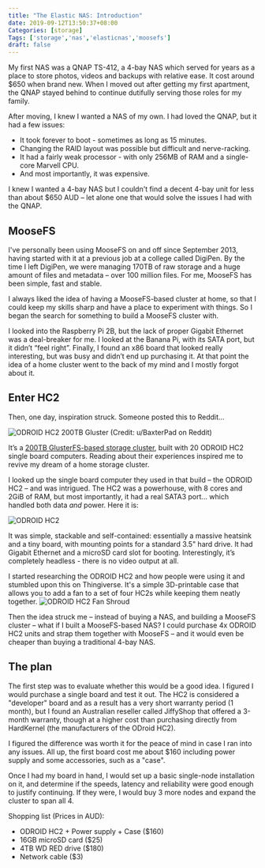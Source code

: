 ```yaml
---
title: "The Elastic NAS: Introduction"
date: 2019-09-12T13:50:37+08:00
Categories: [storage]
Tags: ['storage','nas','elasticnas','moosefs']
draft: false
---
```


My first NAS was a QNAP TS-412, a 4-bay NAS which served for years as a place to store photos, videos and backups with relative ease. It cost around $650 when brand new. When I moved out after getting my first apartment, the QNAP stayed behind to continue dutifully serving those roles for my family.

After moving, I knew I wanted a NAS of my own. I had loved the QNAP, but it had a few issues:
* It took forever to boot - sometimes as long as 15 minutes.
* Changing the RAID layout was possible but difficult and nerve-racking.
* It had a fairly weak processor - with only 256MB of RAM and a single-core Marvell CPU.
* And most importantly, it was expensive.

I knew I wanted a 4-bay NAS but I couldn't find a decent 4-bay unit for less than about $650 AUD – let alone one that would solve the issues I had with the QNAP.

## MooseFS
I've personally been using MooseFS on and off since September 2013, having started with it at a previous job at a college called DigiPen. By the time I left DigiPen, we were managing 170TB of raw storage and a huge amount of files and metadata – over 100 million files. For me, MooseFS has been simple, fast and stable.

I always liked the idea of having a MooseFS-based cluster at home, so that I could keep my skills sharp and have a place to experiment with things. So I began the search for something to build a MooseFS cluster with.

I looked into the Raspberry Pi 2B, but the lack of proper Gigabit Ethernet was a deal-breaker for me. I looked at the Banana Pi, with its SATA port, but it didn’t “feel right”. Finally, I found an x86 board that looked really interesting, but was busy and didn’t end up purchasing it.
At that point the idea of a home cluster went to the back of my mind and I mostly forgot about it.

## Enter HC2
Then, one day, inspiration struck. Someone posted this to Reddit...

![ODROID HC2 200TB Gluster](/img/2020-09-12-hc2-200tb-gluster.jpg)
(Credit: u/BaxterPad on Reddit)

It’s a [200TB GlusterFS-based storage cluster](https://www.reddit.com/r/DataHoarder/comments/8ocjxz/200tb_glusterfs_odroid_hc2_build/), built with 20 ODROID HC2 single board computers. Reading about their experiences inspired me to revive my dream of a home storage cluster.

I looked up the single board computer they used in that build – the ODROID HC2 – and was intrigued. The HC2 was a powerhouse, with 8 cores and 2GiB of RAM, but most importantly, it had a real SATA3 port… which handled both data *and* power. Here it is:

![ODROID HC2](/img/2020-09-12-hc2.jpg)

It was simple, stackable and self-contained: essentially a massive heatsink and a tiny board, with mounting points for a standard 3.5" hard drive. It had Gigabit Ethernet and a microSD card slot for booting. Interestingly, it’s completely headless - there is no video output at all.

I started researching the ODROID HC2 and how people were using it and stumbled upon this on Thingiverse. It's a simple 3D-printable case that allows you to add a fan to a set of four HC2s while keeping them neatly together.
![ODROID HC2 Fan Shroud](/img/2020-09-12-hc2-shroud.jpg)

Then the idea struck me – instead of buying a NAS, and building a MooseFS cluster – what if I built a MooseFS-based NAS? I could purchase 4x ODROID HC2 units and strap them together with MooseFS – and it would even be cheaper than buying a traditional 4-bay NAS.

## The plan
The first step was to evaluate whether this would be a good idea. I figured I would purchase a single board and test it out. The HC2 is considered a "developer" board and as a result has a very short warranty period (1 month), but I found an Australian reseller called JiffyShop that offered a 3-month warranty, though at a higher cost than purchasing directly from HardKernel (the manufacturers of the ODroid HC2).

I figured the difference was worth it for the peace of mind in case I ran into any issues. All up, the first board cost me about $160 including power supply and some accessories, such as a "case".

Once I had my board in hand, I would set up a basic single-node installation on it, and determine if the speeds, latency and reliability were good enough to justify continuing. If they were, I would buy 3 more nodes and expand the cluster to span all 4.

Shopping list (Prices in AUD):
* ODROID HC2 + Power supply + Case ($160)
* 16GB microSD card ($25)
* 4TB WD RED drive ($180)
* Network cable ($3)


